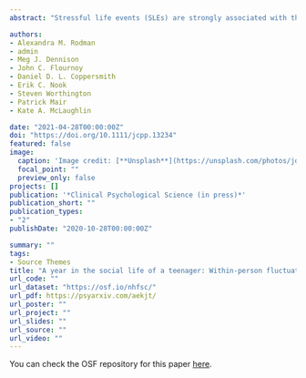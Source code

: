 ```yaml
---
abstract: "Stressful life events (SLEs) are strongly associated with the emergence of adolescent anxiety and depression, but the underlying mechanisms remain poorly understood, especially at the within-person level. We investigated how adolescent social communication (i.e., frequency of calls and texts) following SLEs relates to changes ininternalizingsymptomsin a multi-timescale intensive year-long study (N=30; n=355 monthly observations; n=~5,000 experience-sampling observations). Within-person increases in SLEs were associated with receiving more calls than usual at both monthly-and momentary-levels, and making more calls at the monthly-level. Increased calls were prospectively associated with worsening internalizing symptoms at the monthly-level only, suggesting that SLEs rapidly influence phone communication patterns, but these communication changes may have a more protracted, cumulative influence on internalizing symptoms. Finally, increased incoming calls prospectively mediated the association between SLEsand anxiety at the monthly-level. We identify adolescent social communication fluctuations as a potential mechanism conferring risk for stress-related internalizing psychopathology."

authors:
- Alexandra M. Rodman
- admin
- Meg J. Dennison 
- John C. Flournoy
- Daniel D. L. Coppersmith
- Erik C. Nook
- Steven Worthington
- Patrick Mair
- Kate A. McLaughlin

date: "2021-04-28T00:00:00Z"
doi: "https://doi.org/10.1111/jcpp.13234"
featured: false
image:
  caption: 'Image credit: [**Unsplash**](https://unsplash.com/photos/jdD8gXaTZsc)'
  focal_point: ""
  preview_only: false
projects: []
publication: '*Clinical Psychological Science (in press)*'
publication_short: ""
publication_types:
- "2"
publishDate: "2020-10-28T00:00:00Z"

summary: ""
tags:
- Source Themes
title: "A year in the social life of a teenager: Within-person fluctuations in stress, phone communication, and anxiety and depression"
url_code: ""
url_dataset: "https://osf.io/nhfsc/"
url_pdf: https://psyarxiv.com/aekjt/
url_poster: ""
url_project: ""
url_slides: ""
url_source: ""
url_video: ""
---
```



You can check the OSF repository for this paper [here](https://osf.io/nhfsc/).
